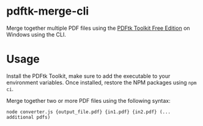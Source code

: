 # pdftk-merge-cli

Merge together multiple PDF files using the [PDFtk Toolkit Free Edition](https://www.pdflabs.com/tools/pdftk-the-pdf-toolkit/) on Windows using the CLI.

# Usage

Install the PDFtk Toolkit, make sure to add the executable to your environment variables. Once installed, restore the NPM packages using `npm ci`.

Merge together two or more PDF files using the following syntax:

```
node converter.js {output_file.pdf} {in1.pdf} {in2.pdf} (... additional pdfs)
```